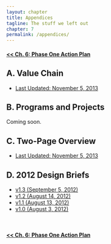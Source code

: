 ```yaml
--- 
layout: chapter
title: Appendices
tagline: The stuff we left out
chapter: 7
permalink: /appendices/
---
```


#### [<< Ch. 6: Phase One Action Plan](http://open.publicinnovation.org/chapters/phase-one-action-plan/)

## A. Value Chain
- [Last Updated: November 5, 2013](http://open.publicinnovation.org/pdf/Public%20Innovation%20Value%20Chain%2011-5-13.pdf)

## B. Programs and Projects
Coming soon.

## C. Two-Page Overview
- [Last Updated: November 5, 2013](http://open.publicinnovation.org/pdf/Public-Innovation-2-Pager-11-5-2013.pdf)

## D. 2012 Design Briefs
- [v1.3 (September 5, 2012)](http://open.publicinnovation.org/pdf/Public%20Innovation%20Design%20Brief%20v1.3%209-5-12.pdf)
- [v1.2 (August 14, 2012)](http://open.publicinnovation.org/pdf/Public%20Innovation%20Design%20Brief%20v1.2%208-14-12.pdf)
- [v1.1 (August 13, 2012)](http://open.publicinnovation.org/pdf/Public%20Innovation%20Design%20Brief%20v1.1%208-13-12.pdf)
- [v1.0 (August 3, 2012)](http://open.publicinnovation.org/pdf/Public%20Innovation%20Design%20Brief%20v1%208-3-12.pdf)

<br />

#### [<< Ch. 6: Phase One Action Plan](http://open.publicinnovation.org/chapters/phase-one-action-plan/)
